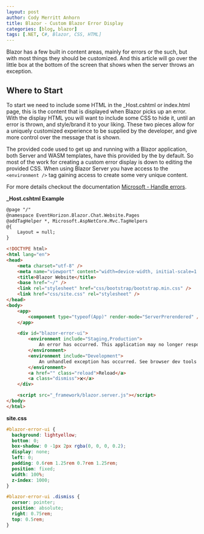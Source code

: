 ```yaml
---
layout: post
author: Cody Merritt Anhorn
title: Blazor - Custom Blazor Error Display
categories: [blog, blazor]
tags: [.NET, C#, Blazor, CSS, HTML]
---
```


Blazor has a few built in content areas, mainly for errors or the such, but with most things they should be customized. And this article will go over the little box at the bottom of the screen that shows when the server throws an exception.

## Where to Start

To start we need to include some HTML in the _Host.cshtml or index.html page, this is the content that is displayed when Blazor picks up an error. With the display HTML you will want to include some CSS to hide it, until an error is thrown, and style/brand it to your liking. These two pieces allow for a uniquely customized experience to be supplied by the developer, and give more control over the message that is shown.

The provided code used to get up and running with a Blazor application, both Server and WASM templates, have this provided by the by default. So most of the work for creating a custom error display is down to editing the provided CSS. When using Blazor Server you have access to the <code>&lt;environment /&gt;</code> tag gaining access to create some very unique content.

For more details checkout the documentation <a href="https://docs.microsoft.com/en-us/aspnet/core/blazor/handle-errors" target="_blank">Microsoft - Handle errors</a>.

**_Host.cshtml Example**
~~~ html
@page "/"
@namespace EventHorizon.Blazor.Chat.Website.Pages
@addTagHelper *, Microsoft.AspNetCore.Mvc.TagHelpers
@{
    Layout = null;
}

<!DOCTYPE html>
<html lang="en">
<head>
    <meta charset="utf-8" />
    <meta name="viewport" content="width=device-width, initial-scale=1.0" />
    <title>Blazor Website</title>
    <base href="~/" />
    <link rel="stylesheet" href="css/bootstrap/bootstrap.min.css" />
    <link href="css/site.css" rel="stylesheet" />
</head>
<body>
    <app>
        <component type="typeof(App)" render-mode="ServerPrerendered" />
    </app>

    <div id="blazor-error-ui">
        <environment include="Staging,Production">
            An error has occurred. This application may no longer respond until reloaded.
        </environment>
        <environment include="Development">
            An unhandled exception has occurred. See browser dev tools for details.
        </environment>
        <a href="" class="reload">Reload</a>
        <a class="dismiss">🗙</a>
    </div>

    <script src="_framework/blazor.server.js"></script>
</body>
</html>
~~~

**site.css**
~~~ css
#blazor-error-ui {
  background: lightyellow;
  bottom: 0;
  box-shadow: 0 -1px 2px rgba(0, 0, 0, 0.2);
  display: none;
  left: 0;
  padding: 0.6rem 1.25rem 0.7rem 1.25rem;
  position: fixed;
  width: 100%;
  z-index: 1000;
}

#blazor-error-ui .dismiss {
  cursor: pointer;
  position: absolute;
  right: 0.75rem;
  top: 0.5rem;
}
~~~